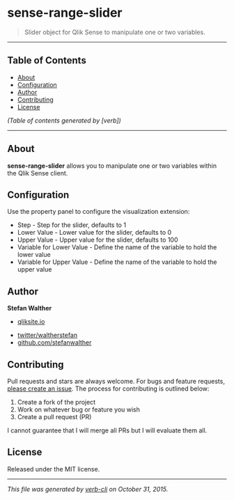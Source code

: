 # sense-range-slider

> Slider object for Qlik Sense to manipulate one or two variables.

***

## Table of Contents

<!-- toc -->

* [About](#about)
* [Configuration](#configuration)
* [Author](#author)
* [Contributing](#contributing)
* [License](#license)

_(Table of contents generated by [verb])_

<!-- tocstop -->

***

## About

**sense-range-slider** allows you to manipulate one or two variables within the Qlik Sense client.

## Configuration

Use the property panel to configure the visualization extension:

* Step - Step for the slider, defaults to 1
* Lower Value - Lower value for the slider, defaults to 0
* Upper Value - Upper value for the slider, defaults to 100
* Variable for Lower Value - Define the name of the variable to hold the lower value
* Variable for Upper Value - Define the name of the variable to hold the upper value

## Author

**Stefan Walther**

+ [qliksite.io](http://qliksite.io)
* [twitter/waltherstefan](http://twitter.com/waltherstefan)
* [github.com/stefanwalther](http://github.com/stefanwalther)

## Contributing

Pull requests and stars are always welcome. For bugs and feature requests, [please create an issue](https://github.com/QlikDev/qsRangeSlider/issues).
The process for contributing is outlined below:

1. Create a fork of the project
2. Work on whatever bug or feature you wish
3. Create a pull request (PR)

I cannot guarantee that I will merge all PRs but I will evaluate them all.

## License

Released under the MIT license.

***

_This file was generated by [verb-cli](https://github.com/assemble/verb-cli) on October 31, 2015._
